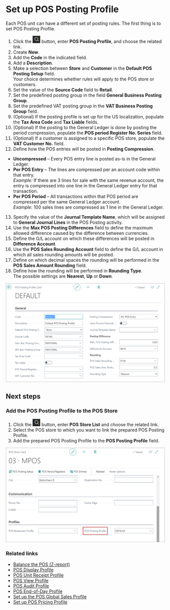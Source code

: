 # Set up POS Posting Profile

Each POS unit can have a different set of posting rules. The first thing is to set POS Posting Profile.

1. Click the ![Lightbulb that opens the Tell Me feature](../../../images/Icons/Lightbulb_icon.png "Tell Me what you want to do") button, enter **POS Posting Profile**, and choose the related link.
2. Create **New**.
3. Add the **Code** in the indicated field.
4. Add a **Description**.
5. Make a selection between **Store** and **Customer** in the **Default POS Posting Setup** field.   
   Your choice determines whether rules will apply to the POS store or customers.
6. Set the value of the **Source Code** field to **Retail**.
7. Set the predefined posting group in the field **General Business Posting Group**. 
8. Set the predefined VAT posting group in the **VAT Business Posting Group** field.
9. (Optional) If the posting profile is set up for the US localization, populate the **Tax Area Code** and **Tax Liable** fields.
10. (Optional) If the posting to the General Ledger is done by posting the period compression, populate the **POS period Register No. Series** field.
11. (Optional) If a customer is assigned to a specific POS store, populate the **VAT Customer No.** field.
12. Define how the POS entries will be posted in **Posting Compression**.     

   - **Uncompressed** – Every POS entry line is posted as-is in the General Ledger. 
   - **Per POS Entry** – The lines are compressed per an account code within that entry.        
      *Example:* If there are 3 lines for sale with the same revenue account, the entry is compressed into one line in the General Ledger entry for that transaction. 
   - **Per POS Period** – All transactions within that POS period are compressed per the same General Ledger account.       
      *Example:* 100 sales lines are compressed as 1 line in the General Ledger.      
      

13. Specify the value of the **Journal Template Name**, which will be assigned to **General Journal Lines** in the POS Posting activity.
14. Use the **Max POS Posting Differences** field to define the maximum allowed difference caused by the difference between currencies.
15. Define the G/L account on which these differences will be posted in **Difference Account**.
16. Use the **POS Sales Rounding Account** field to define the G/L account in which all sales rounding amounts will be posted.
17. Define on which decimal spaces the rounding will be performed in the **POS Sales Amount Rounding** field.
18. Define how the rounding will be performed in **Rounding Type**.    
    The possible settings are **Nearest**, **Up** or **Down**.

![POS_posting](../images/POS_posting.png)

## Next steps

### Add the POS Posting Profile to the POS Store

1. Click the ![Lightbulb that opens the Tell Me feature](../../../images/Icons/Lightbulb_icon.png "Tell Me what you want to do") button, enter **POS Store List** and choose the related link.
2. Select the POS store to which you want to link the prepared POS Posting Profile.
3. Add the prepared POS Posting Profile to the **POS Posting Profile** field.

![POS_pos](../images/POS_POS_1.png) 

### Related links

- [Balance the POS (Z-report)](../../posunit/howto/balance_the_pos.md)
- [POS Display Profile](../reference/POS_Display_profile.md)
- [POS Unit Receipt Profile](../reference/POS_unit_Receipt_profile.md)
- [POS View Profile](../reference/POS_view_profile.md)
- [POS Audit Profile](../reference/POS_audit_profile.md)
- [POS End-of-Day Profile](../reference/POS_End_of_Day_Profile.md)
- [Set up the POS Global Sales Profile](POS_Global.md)
- [Set up POS Pricing Profile](POS_Pricing_profile.md)
